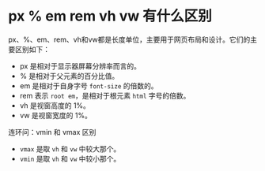 # px % em rem vh vw 有什么区别

px、%、em、rem、vh和vw都是长度单位，主要用于网页布局和设计。它们的主要区别如下：

- px 是相对于显示器屏幕分辨率而言的。
- % 是相对于父元素的百分比值。
- em 是相对于自身字号 `font-size` 的倍数的。
- rem 表示 `root em`，是相对于根元素 `html` 字号的倍数。
- vh 是视窗高度的 1%。
- vw 是视窗宽度的 1%。

连环问：vmin 和 vmax 区别

- `vmax` 是取 `vh` 和 `vw` 中较大那个。
- `vmin` 是取 `vh` 和 `vw` 中较小那个。
